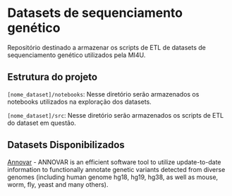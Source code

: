 # Datasets de sequenciamento genético

Repositório destinado a armazenar os scripts de ETL de datasets de sequenciamento genético utilizados pela MI4U.

## Estrutura do projeto

`[nome_dataset]/notebooks`: Nesse diretório serão armazenados os notebooks utilizados na exploração dos datasets.

`[nome_dataset]/src`: Nesse diretório serão armazenados os scripts de ETL do dataset em questão.

## Datasets Disponibilizados

[Annovar](http://annovar.openbioinformatics.org/en/latest/) - ANNOVAR is an efficient software tool to utilize 
update-to-date information to functionally annotate genetic variants detected from diverse 
genomes (including human genome hg18, hg19, hg38, as well as mouse, worm, fly, yeast and many others).